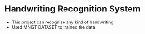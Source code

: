 # Handwriting Recognition System
- This project can recognise any kind of handwriting
- Used MNIST DATASET to trained the data 

